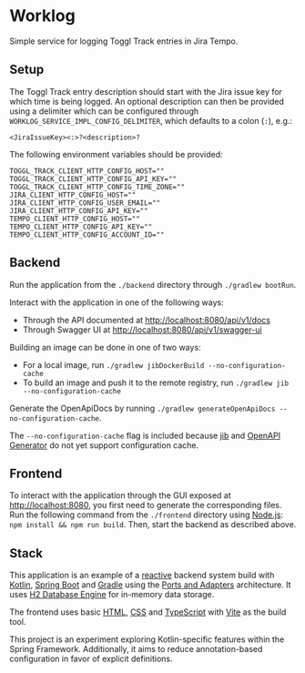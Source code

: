 # Worklog
Simple service for logging Toggl Track entries in Jira Tempo.

## Setup
The Toggl Track entry description should start with the Jira issue key for which time is being logged.
An optional description can then be provided using a delimiter which can be configured through `WORKLOG_SERVICE_IMPL_CONFIG_DELIMITER`, which defaults to a colon (`:`), e.g.:

```
<JiraIssueKey><:>?<description>?
```

The following environment variables should be provided:
```
TOGGL_TRACK_CLIENT_HTTP_CONFIG_HOST=""
TOGGL_TRACK_CLIENT_HTTP_CONFIG_API_KEY=""
TOGGL_TRACK_CLIENT_HTTP_CONFIG_TIME_ZONE=""
JIRA_CLIENT_HTTP_CONFIG_HOST=""
JIRA_CLIENT_HTTP_CONFIG_USER_EMAIL=""
JIRA_CLIENT_HTTP_CONFIG_API_KEY=""
TEMPO_CLIENT_HTTP_CONFIG_HOST=""
TEMPO_CLIENT_HTTP_CONFIG_API_KEY=""
TEMPO_CLIENT_HTTP_CONFIG_ACCOUNT_ID=""
```

## Backend
Run the application from the `./backend` directory through `./gradlew bootRun`.

Interact with the application in one of the following ways:
- Through the API documented at [http://localhost:8080/api/v1/docs](http://localhost:8080/api/v1/docs)
- Through Swagger UI at [http://localhost:8080/api/v1/swagger-ui](http://localhost:8080/api/v1/swagger-ui)

Building an image can be done in one of two ways:
- For a local image, run `./gradlew jibDockerBuild --no-configuration-cache`
- To build an image and push it to the remote registry, run `./gradlew jib --no-configuration-cache`

Generate the OpenApiDocs by running `./gradlew generateOpenApiDocs --no-configuration-cache`.

The `--no-configuration-cache` flag is included because [jib](https://github.com/GoogleContainerTools/jib) and [OpenAPI Generator](https://plugins.gradle.org/plugin/org.openapi.generator) do not yet support configuration cache.

## Frontend
To interact with the application through the GUI exposed at [http://localhost:8080](http://localhost:8080), you first need to generate the corresponding files. Run the following command from the `./frontend` directory using [Node.js](https://nodejs.org/en): `npm install && npm run build`. Then, start the backend as described above.

## Stack
This application is an example of a [reactive](https://spring.io/reactive) backend system build with [Kotlin]([https://kotlinlang.org/), [Spring Boot](https://spring.io/projects/spring-boot) and [Gradle](https://gradle.org/) using the [Ports and Adapters](https://alistair.cockburn.us/hexagonal-architecture/) architecture.
It uses [H2 Database Engine](https://h2database.com/html/main.html) for in-memory data storage.

The frontend uses basic [HTML](https://html.spec.whatwg.org), [CSS](https://www.w3.org/TR/css/) and [TypeScript](https://www.typescriptlang.org/) with [Vite](https://vite.dev/) as the build tool.

This project is an experiment exploring Kotlin-specific features within the Spring Framework.
Additionally, it aims to reduce annotation-based configuration in favor of explicit definitions.

